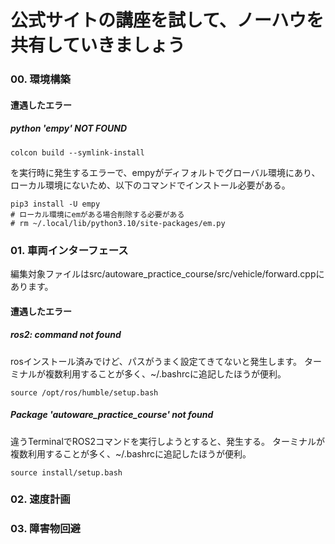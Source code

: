 # 公式サイトの講座を試して、ノーハウを共有していきましょう

### 00. 環境構築

#### 遭遇したエラー
##### python 'empy' NOT FOUND
 ```
colcon build --symlink-install

```
を実行時に発生するエラーで、empyがディフォルトでグローバル環境にあり、ローカル環境にないため、以下のコマンドでインストール必要がある。
```
pip3 install -U empy
# ローカル環境にemがある場合削除する必要がある
# rm ~/.local/lib/python3.10/site-packages/em.py
```

### 01. 車両インターフェース 
編集対象ファイルはsrc/autoware_practice_course/src/vehicle/forward.cppにあります。

#### 遭遇したエラー

##### ros2: command not found
rosインストール済みでけど、パスがうまく設定てきてないと発生します。
ターミナルが複数利用することが多く、~/.bashrcに追記したほうが便利。
```
source /opt/ros/humble/setup.bash
```

##### Package 'autoware_practice_course' not found
違うTerminalでROS2コマンドを実行しようとすると、発生する。
ターミナルが複数利用することが多く、~/.bashrcに追記したほうが便利。
```
source install/setup.bash
```

### 02. 速度計画 

### 03. 障害物回避 
